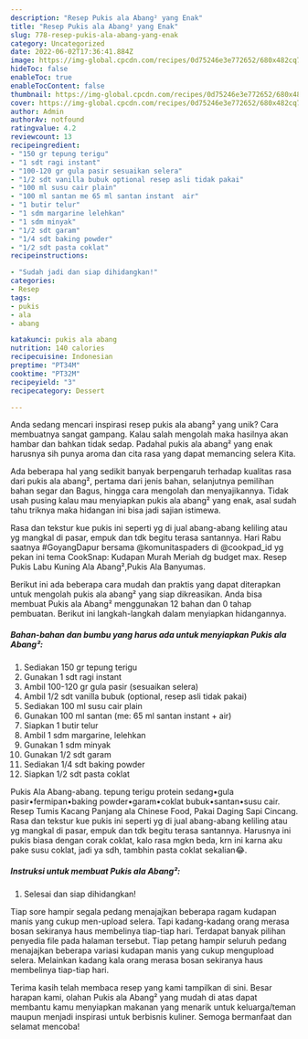 ```yaml
---
description: "Resep Pukis ala Abang² yang Enak"
title: "Resep Pukis ala Abang² yang Enak"
slug: 778-resep-pukis-ala-abang-yang-enak
category: Uncategorized
date: 2022-06-02T17:36:41.884Z
image: https://img-global.cpcdn.com/recipes/0d75246e3e772652/680x482cq70/pukis-ala-abang-foto-resep-utama.jpg
hideToc: false
enableToc: true
enableTocContent: false
thumbnail: https://img-global.cpcdn.com/recipes/0d75246e3e772652/680x482cq70/pukis-ala-abang-foto-resep-utama.jpg
cover: https://img-global.cpcdn.com/recipes/0d75246e3e772652/680x482cq70/pukis-ala-abang-foto-resep-utama.jpg
author: Admin
authorAv: notfound
ratingvalue: 4.2
reviewcount: 13
recipeingredient:
- "150 gr tepung terigu"
- "1 sdt ragi instant"
- "100-120 gr gula pasir sesuaikan selera"
- "1/2 sdt vanilla bubuk optional resep asli tidak pakai"
- "100 ml susu cair plain"
- "100 ml santan me 65 ml santan instant  air"
- "1 butir telur"
- "1 sdm margarine lelehkan"
- "1 sdm minyak"
- "1/2 sdt garam"
- "1/4 sdt baking powder"
- "1/2 sdt pasta coklat"
recipeinstructions:

- "Sudah jadi dan siap dihidangkan!"
categories:
- Resep
tags:
- pukis
- ala
- abang

katakunci: pukis ala abang 
nutrition: 140 calories
recipecuisine: Indonesian
preptime: "PT34M"
cooktime: "PT32M"
recipeyield: "3"
recipecategory: Dessert

---
```





Anda sedang mencari inspirasi resep pukis ala abang² yang unik? Cara membuatnya sangat gampang. Kalau salah mengolah maka hasilnya akan hambar dan bahkan tidak sedap. Padahal pukis ala abang² yang enak harusnya sih punya aroma dan cita rasa yang dapat memancing selera Kita.





Ada beberapa hal yang sedikit banyak berpengaruh terhadap kualitas rasa dari pukis ala abang², pertama dari jenis bahan, selanjutnya pemilihan bahan segar dan Bagus, hingga cara mengolah dan menyajikannya. Tidak usah pusing kalau mau menyiapkan pukis ala abang² yang enak,      asal sudah tahu triknya maka hidangan ini bisa jadi sajian istimewa.














Rasa dan tekstur kue pukis ini seperti yg di jual abang-abang keliling atau yg mangkal di pasar, empuk dan tdk begitu terasa santannya. Hari Rabu saatnya #GoyangDapur bersama @komunitaspaders di @cookpad_id yg pekan ini tema CookSnap: Kudapan Murah Meriah dg budget max. Resep Pukis Labu Kuning Ala Abang²,Pukis Ala Banyumas.






Berikut ini ada beberapa cara mudah dan praktis yang dapat diterapkan untuk mengolah pukis ala abang² yang siap dikreasikan. Anda bisa membuat Pukis ala Abang² menggunakan 12 bahan dan 0 tahap pembuatan. Berikut ini langkah-langkah dalam menyiapkan hidangannya.

<!--inarticleads1-->

##### Bahan-bahan dan bumbu yang harus ada untuk menyiapkan Pukis ala Abang²:

1. Sediakan 150 gr tepung terigu
1. Gunakan 1 sdt ragi instant
1. Ambil 100-120 gr gula pasir (sesuaikan selera)
1. Ambil 1/2 sdt vanilla bubuk (optional, resep asli tidak pakai)
1. Sediakan 100 ml susu cair plain
1. Gunakan 100 ml santan (me: 65 ml santan instant + air)
1. Siapkan 1 butir telur
1. Ambil 1 sdm margarine, lelehkan
1. Gunakan 1 sdm minyak
1. Gunakan 1/2 sdt garam
1. Sediakan 1/4 sdt baking powder
1. Siapkan 1/2 sdt pasta coklat


Pukis Ala Abang-abang. tepung terigu protein sedang•gula pasir•fermipan•baking powder•garam•coklat bubuk•santan•susu cair. Resep Tumis Kacang Panjang ala Chinese Food, Pakai Daging Sapi Cincang. Rasa dan tekstur kue pukis ini seperti yg di jual abang-abang keliling atau yg mangkal di pasar, empuk dan tdk begitu terasa santannya. Harusnya ini pukis biasa dengan corak coklat, kalo rasa mgkn beda, krn ini karna aku pake susu coklat, jadi ya sdh, tambhin pasta coklat sekalian😂. 

<!--inarticleads2-->

##### Instruksi untuk membuat Pukis ala Abang²:


1. Selesai dan siap dihidangkan!

Tiap sore hampir segala pedang menajajkan beberapa ragam kudapan manis yang cukup men-upload selera. Tapi kadang-kadang orang merasa bosan sekiranya haus membelinya tiap-tiap hari. Terdapat banyak pilihan penyedia file pada halaman tersebut. Tiap petang hampir seluruh pedang menajajkan beberapa variasi kudapan manis yang cukup mengupload selera. Melainkan kadang kala orang merasa bosan sekiranya haus membelinya tiap-tiap hari. 

Terima kasih telah membaca resep yang kami tampilkan di sini. Besar harapan kami, olahan Pukis ala Abang² yang mudah di atas dapat membantu kamu menyiapkan makanan yang menarik untuk keluarga/teman maupun menjadi inspirasi untuk berbisnis kuliner. Semoga bermanfaat dan selamat mencoba!
